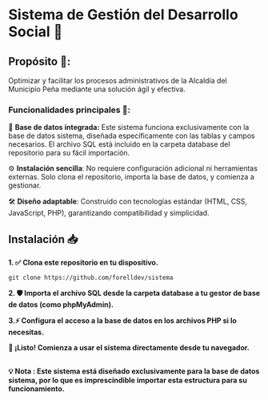# Sistema de Gestión del Desarrollo Social 🌟

## Propósito 🎯:
Optimizar y facilitar los procesos administrativos de la Alcaldía del Municipio Peña mediante una solución ágil y efectiva.

### Funcionalidades principales 🚀:
💾 **Base de datos integrada:** Este sistema funciona exclusivamente con la base de datos sistema, diseñada específicamente con las tablas y campos necesarios. El archivo SQL está incluido en la carpeta database del repositorio para su fácil importación.

⚙️ **Instalación sencilla**: 
No requiere configuración adicional ni herramientas externas. Solo clona el repositorio, importa la base de datos, y comienza a gestionar.

🛠️ **Diseño adaptable**: 
Construido con tecnologías estándar (HTML, CSS, JavaScript, PHP), garantizando compatibilidad y simplicidad.

## **Instalación 📥**

**1. ✅ Clona este repositorio en tu dispositivo.**

    git clone https://github.com/forelldev/sistema

**2. 🛡️ Importa el archivo SQL desde la carpeta database a tu gestor de base de datos (como phpMyAdmin).**

**3.⚡ Configura el acceso a la base de datos en los archivos PHP si lo necesitas.**

**🎉 ¡Listo! Comienza a usar el sistema directamente desde tu navegador.**

##

**💡 Nota : Este sistema está diseñado exclusivamente para la base de datos sistema, por lo que es imprescindible importar esta estructura para su funcionamiento.**
